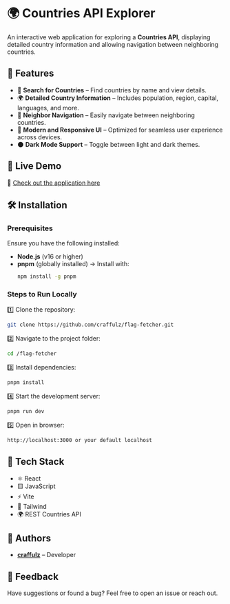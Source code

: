 # 🌍 Countries API Explorer

An interactive web application for exploring a **Countries API**, displaying detailed country information and allowing navigation between neighboring countries.

## 🌟 Features

- 🔎 **Search for Countries** – Find countries by name and view details.
- 🌍 **Detailed Country Information** – Includes population, region, capital, languages, and more.
- 🔗 **Neighbor Navigation** – Easily navigate between neighboring countries.
- 🎨 **Modern and Responsive UI** – Optimized for seamless user experience across devices.
- 🌑 **Dark Mode Support** – Toggle between light and dark themes.

## 🚀 Live Demo

🔗 [Check out the application here](https://flag-fetcher-craffulzs-projects.vercel.app/)

## 🛠 Installation

### **Prerequisites**

Ensure you have the following installed:

- **Node.js** (v16 or higher)
- **pnpm** (globally installed) → Install with:
  ```bash
  npm install -g pnpm
  ```


### **Steps to Run Locally**

1️⃣ Clone the repository:

```bash
git clone https://github.com/craffulz/flag-fetcher.git
```

2️⃣ Navigate to the project folder:

```bash
cd /flag-fetcher
```

3️⃣ Install dependencies:

```bash
pnpm install
```

4️⃣ Start the development server:

```bash
pnpm run dev
```

5️⃣ Open in browser:

```bash
http://localhost:3000 or your default localhost
```

## 🧰 Tech Stack

- ⚛️ React
- 🟨 JavaScript
- ⚡ Vite
- 🎨 Tailwind
- 🌍 REST Countries API

## 👥 Authors

- [**craffulz**](https://github.com/craffulz) – Developer

## 📝 Feedback

Have suggestions or found a bug? Feel free to open an issue or reach out.
